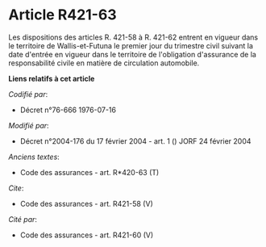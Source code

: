 # Article R421-63

Les dispositions des articles R. 421-58 à R. 421-62 entrent en vigueur dans le territoire de Wallis-et-Futuna le premier jour
du trimestre civil suivant la date d'entrée en vigueur dans le territoire de l'obligation d'assurance de la responsabilité
civile en matière de circulation automobile.

**Liens relatifs à cet article**

_Codifié par_:

  - Décret n°76-666 1976-07-16

_Modifié par_:

  - Décret n°2004-176 du 17 février 2004 - art. 1 () JORF 24 février 2004

_Anciens textes_:

  - Code des assurances - art. R*420-63 (T)

_Cite_:

  - Code des assurances - art. R421-58 (V)

_Cité par_:

  - Code des assurances - art. R421-60 (V)

